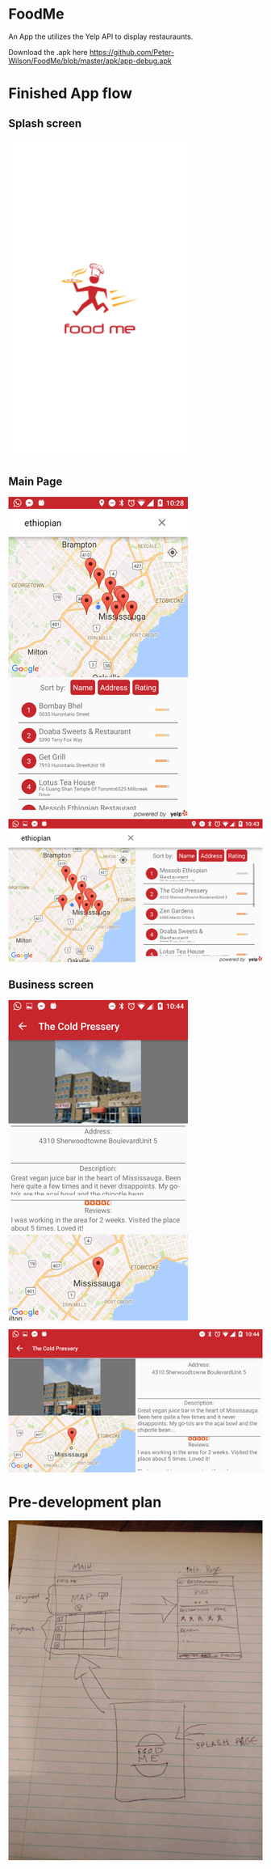 # FoodMe
An App the utilizes the Yelp API to display restauraunts. 

Download the .apk here 
https://github.com/Peter-Wilson/FoodMe/blob/master/apk/app-debug.apk


# Finished App flow

## Splash screen
![Splash](/diagrams/Screenshot_20160802-224325_small.png)


## Main Page
![Vertical](/diagrams/Screenshot_20160802-222844_small.png ) 
![Horizontal](/diagrams/Screenshot_20160802-224348_small.png)


## Business screen
![Vertical](/diagrams/Screenshot_20160802-224405_small.png)

![Horizontal](/diagrams/Screenshot_20160802-224411_small.png)




# Pre-development plan 
![Diagram](/diagrams/rough_flow.jpg)
